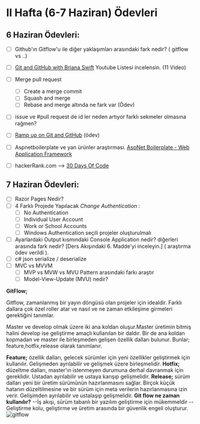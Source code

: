 # II Hafta (6-7 Haziran) Ödevleri 

## 6 Haziran Ödevleri:
- [ ] Github'ın Gitflow'u ile diğer yaklaşımları arasındaki fark nedir? ( gitflow vs ..)
- [ ] [Git and GitHub with Briana Swift](https://www.youtube.com/playlist?list=PLg7s6cbtAD17Gw5u8644bgKhgRLiJXdX4) Youtube Listesi incelensin. (11 Video)
- [ ] Merge pull request
    - [ ] Create a merge commit
    - [ ] Squash and merge 
    - [ ] Rebase and merge altında ne fark var (Ödev)
- [ ] issue ve #pull request de id ler neden artıyor farklı sekmeler olmasına rağmen?
- [ ] [Ramp up on Git and GitHub](https://lab.github.com/githubtraining/paths/ramp-up-on-git-and-github) (ödev)
- [ ] Aspnetboilerplate ve yan ürünler araştırması. [AspNet Boilerplate - Web Application Framework](https://aspnetboilerplate.com/)
- [ ] hackerRank.com --> [30 Days Of Code](https://www.hackerrank.com/domains/tutorials/30-days-of-code)


## 7 Haziran Ödevleri:
- [ ] Razor Pages Nedir?
- [ ] 4 Farklı Projede Yapılacak *Change Authentication* :
  - [ ] No Authentication
  - [ ] Individual User Account
  - [ ] Work or School Accounts
  - [ ] Windows Authentication seçili projeler oluşturulmalı
- [ ] Ayarlardaki Output kısmındaki Console Application nedir? diğerleri arasında fark nedir? [Ders Akışındaki 6. Madde'yi inceleyin.] ( araştırma ödev verildi ).
- [ ] c# json serialize / deserialize
- [ ] MVC vs MVVM
   - [ ] MVP vs MVW vs MVU Pattern arasındaki farkı araştır
   - [ ] Model-View-Update (MVU) nedir?

**GitFlow;**

Gitflow, zamanlanmış bir yayın döngüsü olan projeler için idealdir. Farklı dallara çok özel roller atar ve nasıl ve ne zaman etkileşime girmeleri gerektiğini tanımlar.

Master ve develop olmak üzere iki ana koldan oluşur.Master üretimin bitmiş halini develop ise geliştirme amaçlı kullanılan bir daldır. Bir de ana koldan kopmadan ve master ile birleşmeden gelişen özellik dalları bulunur. Bunlar; feature,hotfix,release olarak tanımlanır.

**Feature;** özellik dalları, gelecek sürümler için yeni özellikler geliştirmek için kullanılır. Gelişmeden ayrılabilir ve gelişmek üzere birleşmelidir.
**Hotfix;** düzeltme dalları, master'ın istenmeyen durumuna derhal davranmak için gereklidir. Ustadan ayrılabilir ve ustaya karışıp gelişmelidir.
**Release;** sürüm dalları yeni bir üretim sürümünün hazırlanmasını sağlar. Birçok küçük hatanın düzeltilmesine ve bir sürüm için meta verilerin hazırlanmasına izin verir. Gelişimden ayrılabilir ve ustalaşıp gelişmelidir.
**Git flow ne zaman kullanılır?**
--İş akışı, sürüm tabanlı bir yazılım geliştirme için mükemmeldir
--Geliştirme kolu, geliştirme ve üretim arasında bir güvenlik engeli oluşturur.
![gitflow](https://user-images.githubusercontent.com/66273342/84819643-04410200-b021-11ea-8ffc-27736bbdb723.PNG)
